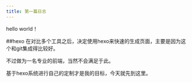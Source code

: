 ```yaml
---
title: 第一篇日志
---
```

hello world！

##hexo
在对比多个工具之后，决定使用hexo来快速的生成页面，主要是因为这个和git集成得比较好。

不过做为一名专业的前端，当然不会满足于此。

基于hexo系统进行自己的定制才是我的目标，今天就先到这里。

